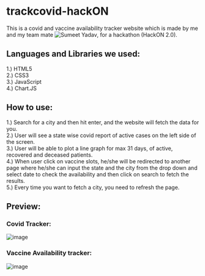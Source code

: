 # trackcovid-hackON

This is a covid and vaccine availability tracker website which is made by me and my team mate   ![Sumeet Yadav](https://github.com/Sumeet16), for a hackathon (HackON 2.0).

## Languages and Libraries we used:
1.) HTML5 <br>
2.) CSS3 <br>
3.) JavaScript  <br>
4.) Chart.JS  <br>

## How to use:
1.) Search for a city and then hit enter, and the website will fetch the data for you. <br>
2.) User will see a state wise covid report of active cases on the left side of the screen. <br>
3.) User will be able to plot a line graph for max 31 days, of active, recovered and deceased patients. <br>
4.) When user click on vaccine slots, he/she will be redirected to another page where he/she can input the state and the city from the drop down and select date to check the availability and then click on search to fetch the results. <br>
5.) Every time you want to fetch a city, you need to refresh the page. <br>

## Preview:

### Covid Tracker:
![image](https://user-images.githubusercontent.com/28654108/120082758-4f450f80-c0e2-11eb-914e-078877604357.png)

### Vaccine Availability tracker:
![image](https://user-images.githubusercontent.com/28654108/120082796-83b8cb80-c0e2-11eb-8a96-674ce4fcab5f.png)

